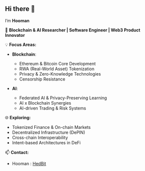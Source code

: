 ## Hi there 👋  

I’m **Hooman**

🔭 **Blockchain & AI Researcher | Software Engineer | Web3 Product Innovator**

💡 **Focus Areas:**

* **Blockchain**:

  * Ethereum & Bitcoin Core Development
  * RWA (Real-World Asset) Tokenization
  * Privacy & Zero-Knowledge Technologies
  * Censorship Resistance

* **AI**:

  * Federated AI & Privacy-Preserving Learning
  * AI x Blockchain Synergies
  * AI-driven Trading & Risk Systems

🌐 **Exploring:**

* Tokenized Finance & On-chain Markets
* Decentralized Infrastructure (DePIN)
* Cross-chain Interoperability
* Intent-based Architectures in DeFi

📫 **Contact:**  
- Hooman : [HedBit](https://linktr.ee/HedBit)
